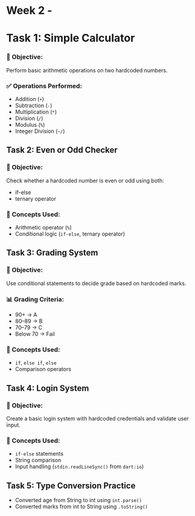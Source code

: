 # Week 2 - 

# Task 1: Simple Calculator

### 🎯 Objective:
Perform basic arithmetic operations on two hardcoded numbers.

### ✅ Operations Performed:
- Addition (`+`)
- Subtraction (`-`)
- Multiplication (`*`)
- Division (`/`)
- Modulus (`%`)
- Integer Division (`~/`)


## Task 2: Even or Odd Checker

### 🎯 Objective:
Check whether a hardcoded number is even or odd using both:
- if-else
- ternary operator

### 🧠 Concepts Used:
- Arithmetic operator (`%`)
- Conditional logic (`if-else`, ternary operator)



## Task 3: Grading System

### 🎯 Objective:
Use conditional statements to decide grade based on hardcoded marks.

### 📊 Grading Criteria:
- 90+ → A  
- 80–89 → B  
- 70–79 → C  
- Below 70 → Fail

### 🧠 Concepts Used:
- `if`, `else if`, `else`
- Comparison operators


## Task 4: Login System

### 🎯 Objective:
Create a basic login system with hardcoded credentials and validate user input.

### 🧠 Concepts Used:
- `if-else` statements
- String comparison
- Input handling (`stdin.readLineSync()` from `dart:io`)


## Task 5: Type Conversion Practice
- Converted age from String to int using `int.parse()`
- Converted marks from int to String using `.toString()`